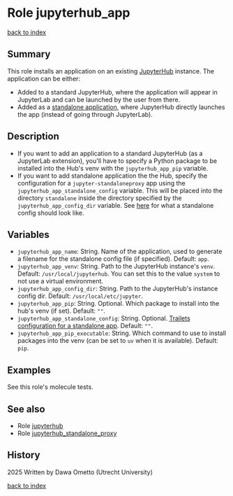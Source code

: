 # Role jupyterhub_app
[back to index](../index.md#Roles)

## Summary

This role installs an application on an existing [JupyterHub](./jupyterhub.md) instance. The application can be either:

- Added to a standard JupyterHub, where the application will appear in JupyterLab and can be launched by the user from there.
- Added as a [standalone application](./jupyterhub_standalone_proxy.md), where JupyterHub directly launches the app (instead of going through JupyterLab).

## Description

- If you want to add an application to a standard JupyterHub (as a JupyterLab extension), you'll have to specify a Python package to be installed into the Hub's venv with the `jupyterhub_app_pip` variable.
- If you want to add standalone application the the Hub, specify the configuration for a `jupyter-standaloneproxy` app using the `jupyterhub_app_standalone_config` variable. This will be placed into the directory `standalone` inside the directory specified by the `jupyterhub_app_config_dir` variable. See [here](./jupyterhub_standalone_proxy.md#configuration-option-2) for what a standalone config should look like.

## Variables

- `jupyterhub_app_name`: String. Name of the application, used to generate a filename for the standalone config file (if specified). Default: `app`.
- `jupyterhub_app_venv`: String. Path to the JupyterHub instance's `venv`. Default: `/usr/local/jupyterhub`. You can set this to the value `system` to not use a virtual environment.
- `jupyterhub_app_config_dir`: String. Path to the JupyterHub's instance config dir. Default: `/usr/local/etc/jupyter`.
- `jupyterhub_app_pip`: String. Optional. Which package to install into the hub's venv (if set). Default: `""`.
- `jupyterhub_app_standalone_config`: String. Optional. [Trailets configuration for a standalone app](./jupyterhub_standalone_proxy.md#configuration-option-2). Default: `""`.
- `jupyterhub_app_pip_executable`: String. Which command to use to install packages into the venv (can be set to `uv` when it is available). Default: `pip`.

## Examples

See this role's molecule tests.

## See also

- Role [jupyterhub](./jupyterhub.md)
- Role [jupyterhub_standalone_proxy](./jupyterhub_standalone_proxy.md)

## History
2025 Written by Dawa Ometto (Utrecht University)

[back to index](../index.md#Roles)
